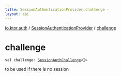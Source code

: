 ```yaml
---
title: SessionAuthenticationProvider.challenge - 
layout: api
---
```


<div class='api-docs-breadcrumbs'><a href="../index.html">io.ktor.auth</a> / <a href="index.html">SessionAuthenticationProvider</a> / <a href="./challenge.html">challenge</a></div>

# challenge

<div class="signature"><code><span class="keyword">val </span><span class="identifier">challenge</span><span class="symbol">: </span><a href="../-session-auth-challenge/index.html"><span class="identifier">SessionAuthChallenge</span></a><span class="symbol">&lt;</span><a href="index.html#T"><span class="identifier">T</span></a><span class="symbol">&gt;</span></code></div>

to be used if there is no session

